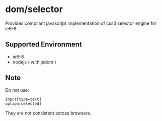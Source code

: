 # dom/selector

Provides compliant javascript implementation of css3 selector engine for ie6-8.

## Supported Environment

* ie6-8
* nodejs ( with jsdom )

## Note

Do not use:

    input[type=text]
    option[selected]

They are not consistent across browsers.
